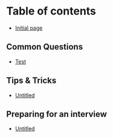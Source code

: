 # Table of contents

* [Initial page](README.md)

## Common Questions

* [Test](common-questions/test.md)

## Tips & Tricks

* [Untitled](tips-and-tricks/untitled.md)

## Preparing for an interview

* [Untitled](preparing-for-an-interview/untitled.md)

